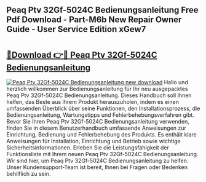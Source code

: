 ## Peaq Ptv 32Gf-5024C Bedienungsanleitung Free Pdf Download - Part-M6b New Repair Owner Guide - User Service Edition xGew7

# <h2><a href="http://df1g3rp.blite.top/?on=Peaq+Ptv+32Gf-5024C+Bedienungsanleitung">🔗Download 👉🔴 Peaq Ptv 32Gf-5024C Bedienungsanleitung</a></h2>

[![Peaq Ptv 32Gf-5024C Bedienungsanleitung new download](https://i.imgur.com/lujVjoI.png)](http://df1g3rp.blite.top/?on=Peaq+Ptv+32Gf-5024C+Bedienungsanleitung)
Hallo und herzlich willkommen zur Bedienungsanleitung für Ihr neu ausgepacktes Peaq Ptv 32Gf-5024C Bedienungsanleitung. Dieses Handbuch soll Ihnen helfen, das Beste aus Ihrem Produkt herauszuholen, indem es einen umfassenden Überblick über seine Funktionen, den Installationsprozess, die Bedienungsanleitung, Wartungstipps und Fehlerbehebungsverfahren gibt. Bevor Sie Ihren Peaq Ptv 32Gf-5024C Bedienungsanleitung verwenden, finden Sie in diesem Benutzerhandbuch umfassende Anweisungen zur Einrichtung, Bedienung und Fehlerbehebung des Produkts. Es enthält klare Anweisungen für Installation, Einrichtung und Betrieb sowie wichtige Sicherheitsinformationen. Erleben Sie die Leistungsfähigkeit der Funktionsliste mit Ihrem neuen Peaq Ptv 32Gf-5024C Bedienungsanleitung. Wir sind hier, um Peaq Ptv 32Gf-5024C Bedienungsanleitung zu helfen. Unser Kundensupport-Team ist bereit, Ihnen bei Fragen oder Bedenken behilflich zu sein.
